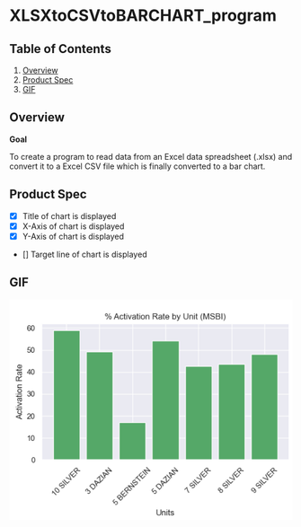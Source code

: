 # XLSXtoCSVtoBARCHART_program

## Table of Contents

1. [Overview](#Overview)
2. [Product Spec](#Product-Spec)
3. [GIF](#GIF)

## Overview

**Goal**

To create a program to read data from an Excel data spreadsheet (.xlsx) and convert it to a Excel CSV file which is finally converted to a bar chart.

## Product Spec
- [x] Title of chart is displayed
- [x] X-Axis of chart is displayed
- [x] Y-Axis of chart is displayed
- [] Target line of chart is displayed

## GIF
![Sample Program Generated Bar Chart](sample_program_generated_barchart.png)
